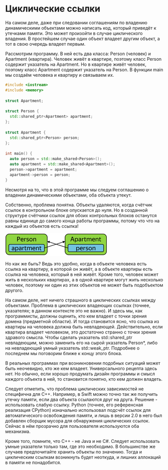# Циклические ссылки #
На самом деле, даже при следовании соглашениям по владению динамическими объектами можно написать код, который приведёт к утечками памяти. Это может произойти в случае циклического владения. В простейшем случае один объект владеет другим объект, а тот в свою очередь владеет первым.

Рассмотрим программу. В ней есть два класса: Person (человек) и Apartment (квартира). Человек живёт в квартире, поэтому класс Person содержит указатель на Apartment. Но в квартире живёт человек, поэтому класс Apartment содержит указатель на Person. В функции main мы создаём человека и квартиру и связываем их.
```c++
#include <iostream>
#include <memory>

struct Apartment;

struct Person {
  std::shared_ptr<Apartment> apartment;
};

struct Apartment {
  std::shared_ptr<Person> person;
};

int main() {
  auto person = std::make_shared<Person>();
  auto apartment = std::make_shared<Apartment>();
  person->apartment = apartment;
  apartment->person = person;
}
```

Несмотря на то, что в этой программе мы следуем соглашению о владении динамическими объектами, оба объекта утекут.

Собственно, проблема понятна. Объекты удаляются, когда счётчик ссылок в контрольном блоке опускается до нуля. Но в созданной структуре счётчики ссылок для обоих контрольных блоков останутся равны единице до самого конца работы программы, потому что что на каждый из объектов есть ссылка!

![alt text](https://github.com/Hrodvintir/-basics-of-c-plus-plus-development-brown-belt/blob/main/week4/bfjI9D0RT324yPQ9EX99ZA_7a7423b06c2705cff7527302f630080c_smart_ptr_cycle.png)

Но как же быть? Ведь это удобно, когда в объекте человека есть ссылка на квартиру, в которой он живёт, а в объекте квартиры есть ссылка на человека, который в ней живёт. Кроме того, человек может жить в нескольких квартирах, а в одной квартире могут жить несколько человек, поэтому ни один из этих объектов не может быть подобъектом другого.

На самом деле, нет ничего страшного в циклических ссылках между объектами. Проблема в циклических владеющих ссылках (точнее, указателях; в данном контексте это не важно). И здесь мы, как программисты, должны оценить, кто кем владеет с точки зрения домена (предметной области). И тогда становится ясно, что ссылка из квартиры на человека должна быть невладеющей. Действительно, если квартира владеет человеком, это достаточно странно с точки зрения здравого смысла. Чтобы сделать указатель std::shared_ptr<Person> невладеющим, можно заменить его на сырой указатель Person*, либо на невладеющий умный указатель std::weak_ptr<Person>. Подробнее о последнем мы поговорим ближе к концу этого блока.

В реальных программах при возникновении подобных ситуаций может быть неочевидно, кто же кем владеет. Универсального рецепта здесь нет. Но обычно, если хорошо продумать дизайн программы и смысл каждого объекта в ней, то становится понятно, кто кем должен владеть.

Следует отметить, что проблема циклических зависимостей не специфична для C++. Например, в Swift можно точно так же получить утечку памяти, если два объекта ссылаются друг на друга. Решение - использовать слабую ссылку. Python (точнее, его референсная реализация CPython) изначально использовал подсчёт ссылок для автоматического освобождения памяти, и лишь в версии 2.0 в него был добавлен сборщик мусора для обнаружения циклических ссылок. Сейчас в нём прозрачно для пользователя используются оба механизма.

Кроме того, помните, что С++ - не Java и не C#. Следует использовать умные указатели только там, где это необходимо. В большинстве же случаев предпочитайте хранить объекты по значению. Тогда и циклическим ссылкам возникнуть будет неоткуда, и лишних аллокаций в памяти не понадобится.
